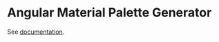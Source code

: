 # Angular Material Palette Generator

See [documentation](./projects/angular-material-palette-generator/README.md).
